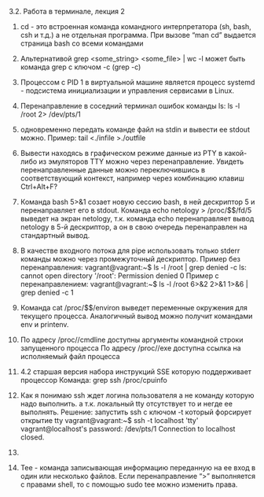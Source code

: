 3.2. Работа в терминале, лекция 2

1.	cd - это встроенная команда командного интерпретатора (sh, bash, csh и т.д.) а не отдельная программа. При вызове “man cd” выдается страница bash со всеми командами

2. 	Альтернативой grep <some_string> <some_file> | wc -l может быть команда grep с ключом -c (grep -c)

3. 	Процессом с PID 1 в виртуальной машине является процесс systemd - подсистема инициализации и управления сервисами в Linux.

4.	Перенаправление в соседний терминал ошибок команды ls:
	ls -l /root 2> /dev/pts/1

5.	одновременно передать команде файл на stdin и вывести ее stdout можно.
	Пример: tail <./infile >./outfile

6.	Вывести находясь в графическом режиме данные из PTY в какой-либо из эмуляторов TTY можно через перенаправление.
	Увидеть перенаправленные данные можно переключившись в соответствующий контекст, например через комбинацию клавиш Ctrl+Alt+F?

7.	Команда bash 5>&1 созает новую сессию bash, в ней дескриптор 5 и перенаправляет его в stdout. Команда echo netology > /proc/$$/fd/5 выведет на экран netology, т.к. команда echo перенаправляет вывод netology в 5-й дескриптор, а он в свою очередь перенаправлен на стандартный вывод.

8.	В качестве входного потока для pipe использовать только stderr команды можно через промежуточный дескриптор.
	Пример без перенаправления:
	vagrant@vagrant:~$ ls -l /root | grep denied -c
	ls: cannot open directory '/root': Permission denied
	0
	Пример с перенаправлением:
	vagrant@vagrant:~$ ls -l /root 6>&2 2>&1 1>&6 | grep denied -c
	1

9.	Команда cat /proc/$$/environ выведет переменные окружения для текущего процесса. Аналогичный вывод можно получит командами env и printenv.

10.	По адресу /proc/<PID>/cmdline доступны аргументы командной строки запущенного процесса
По адресу /proc/<PID>/exe доступна ссылка на исполняемый файл процесса

11.	4.2 старшая версия набора инструкций SSE которую поддерживает процессор
Команда: grep ssh /proc/cpuinfo

12.	Как я понимаю ssh ждет логина пользователя а не команду которую надо выполнить. а т.к. локальный tty отсутствует то и негде ее выполнять. 
	Решение: запустить ssh с ключом -t который форсирует открытие tty
	vagrant@vagrant:~$ ssh -t localhost 'tty'
	vagrant@localhost's password:
	/dev/pts/1
	Connection to localhost closed.

13.	

14.	Tee - команда записывающая информацию переданную на ее вход в один или несколько файлов. Если перенаправление “>” выполняется с правами shell, то с помощью sudo tee можно изменить права.